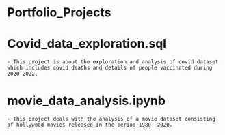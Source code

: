 # Portfolio_Projects
# Covid_data_exploration.sql

    - This project is about the exploration and analysis of covid dataset which includes covid deaths and details of people vaccinated during 2020-2022.
     
# movie_data_analysis.ipynb

    - This project deals with the analysis of a movie dataset consisting of hollywood movies released in the period 1980 -2020.

